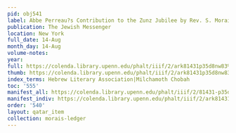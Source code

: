 ```yaml
---
pid: obj541
label: Abbe Perreau?s Contribution to the Zunz Jubilee by Rev. S. Morais.
publication: The Jewish Messenger
location: New York
full_date: 14-Aug
month_day: 14-Aug
volume-notes:
year:
full: https://colenda.library.upenn.edu/phalt/iiif/2/ark81431p35d8nw83%2FSHA256E-s6936983--b7b95205ceacc164903c8890d8d51868c55572a3761793da2876bdd1d29c6a95.jpeg/full/3500,/0/default.jpg
thumb: https://colenda.library.upenn.edu/phalt/iiif/2/ark81431p35d8nw83%2FSHA256E-s6936983--b7b95205ceacc164903c8890d8d51868c55572a3761793da2876bdd1d29c6a95.jpeg/full/!200,200/0/default.jpg
index_terms: Hebrew Literary Association|Milchamoth Chobah
toc: '555'
manifest_all: https://colenda.library.upenn.edu/phalt/iiif/2/81431-p35d8nw83/manifest
manifest_indiv: https://colenda.library.upenn.edu/phalt/iiif/2/ark81431p35d8nw83%2FSHA256E-s6936983--b7b95205ceacc164903c8890d8d51868c55572a3761793da2876bdd1d29c6a95.jpeg
order: '540'
layout: qatar_item
collection: morais-ledger
---
```


